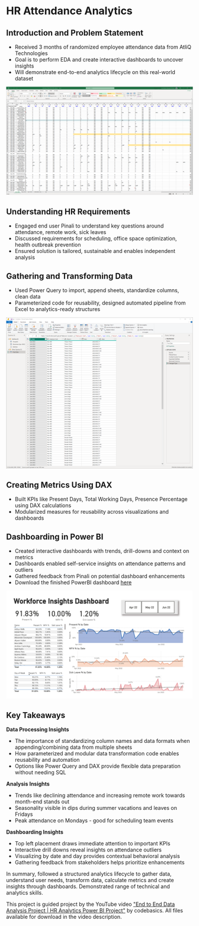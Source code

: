 # HR Attendance Analytics

## Introduction and Problem Statement

*  Received 3 months of randomized employee attendance data from AtliQ Technologies
*  Goal is to perform EDA and create interactive dashboards to uncover insights
*  Will demonstrate end-to-end analytics lifecycle on this real-world dataset

![Screenshot of Excel table with employee data.](1ExcelRaw.png)

## Understanding HR Requirements

*  Engaged end user Pinali to understand key questions around attendance, remote work, sick leaves
*  Discussed requirements for scheduling, office space optimization, health outbreak prevention
*  Ensured solution is tailored, sustainable and enables independent analysis

## Gathering and Transforming Data

*  Used Power Query to import, append sheets, standardize columns, clean data
*  Parameterized code for reusability, designed automated pipeline from Excel to analytics-ready structures

![Screenshot of PowerQuery pivoting data from wide to long.](2PowerQuery.png)

## Creating Metrics Using DAX

*  Built KPIs like Present Days, Total Working Days, Presence Percentage using DAX calculations
*  Modularized measures for reusability across visualizations and dashboards

## Dashboarding in Power BI

*  Created interactive dashboards with trends, drill-downs and context on metrics
*  Dashboards enabled self-service insights on attendance patterns and outliers
*  Gathered feedback from Pinali on potential dashboard enhancements
*  Download the finished PowerBI dashboard [here](HRDashboard.pbix)

![Screenshot of final PowerBI dashboard](3HRDashboard.png)

## Key Takeaways

**Data Processing Insights**

* The importance of standardizing column names and data formats when appending/combining data from multiple sheets
* How parameterized and modular data transformation code enables reusability and automation
* Options like Power Query and DAX provide flexible data preparation without needing SQL

**Analysis Insights**

* Trends like declining attendance and increasing remote work towards month-end stands out
* Seasonality visible in dips during summer vacations and leaves on Fridays
* Peak attendance on Mondays - good for scheduling team events

**Dashboarding Insights**

* Top left placement draws immediate attention to important KPIs
* Interactive drill downs reveal insights on attendance outliers
* Visualizing by date and day provides contextual behavioral analysis
* Gathering feedback from stakeholders helps prioritize enhancements

In summary, followed a structured analytics lifecycle to gather data, understand user needs, transform data, calculate metrics and create insights through dashboards. Demonstrated range of technical and analytics skills.

This project is guided project by the YouTube video ["End to End Data Analysis Project | HR Analytics Power BI Project"](https://www.youtube.com/watch?v=JC66t9eM10s) by codebasics. All files available for download in the video description.
